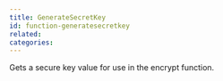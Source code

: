```yaml
---
title: GenerateSecretKey
id: function-generatesecretkey
related:
categories:
---
```


Gets a secure key value for use in the encrypt function.